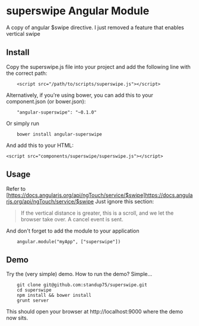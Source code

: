 superswipe Angular Module
========================

A copy of angular $swipe directive. I just removed a feature that enables vertical swipe

Install
-------

Copy the superswipe.js file into your project and add the following line with the correct path:

		<script src="/path/to/scripts/superswipe.js"></script>

Alternatively, if you're using bower, you can add this to your component.json (or bower.json):

		"angular-superswipe": "~0.1.0"

Or simply run

		bower install angular-superswipe

And add this to your HTML:

    <script src="components/superswipe/superswipe.js"></script>

Usage
-----

Refer to [https://docs.angularjs.org/api/ngTouch/service/$swipe]https://docs.angularjs.org/api/ngTouch/service/$swipe
Just ignore this section:

> If the vertical distance is greater, this is a scroll, and we let the browser take over. A cancel event is sent.

And don't forget to add the module to your application

		angular.module("myApp", ["superswipe"])

Demo
----

Try the (very simple) demo. How to run the demo? Simple...

		git clone git@github.com:standup75/superswipe.git
		cd superswipe
		npm install && bower install
		grunt server

This should open your browser at http://localhost:9000 where the demo now sits.
